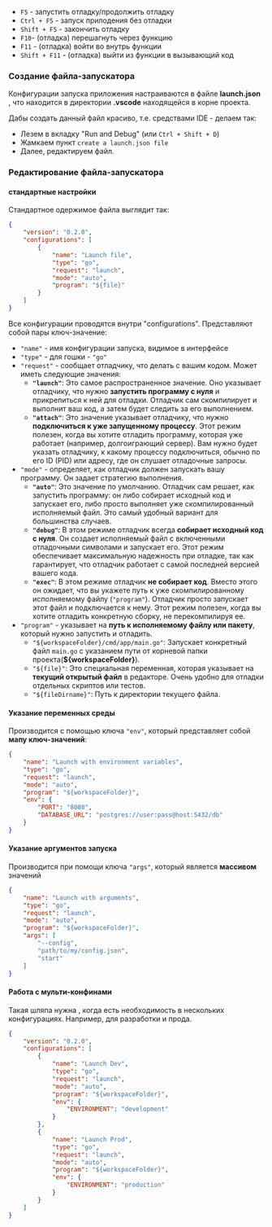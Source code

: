 - `F5` - запустить отладку/продолжить отладку
- `Ctrl + F5` - запуск прилодения без отладки
- `Shift + F5` - закончить отладку
- `F10`- (отладка)  перешагнуть через функцию
- `F11` -  (отладка) войти во внутрь функции 
- `Shift + F11` - (отладка) выйти из функции в вызывающий код 



### Создание файла-запускатора
Конфигурации запуска приложения настраиваются в файле **launch.json** , что находится в директории **.vscode** находящейся в корне проекта.

Дабы создать данный файл красиво, т.е. средствами  IDE - делаем так:
- Лезем в вкладку "Run and Debug" (или `Ctrl + Shift + D`)
- Жамкаем пункт `create a launch.json file`
- Далее, редактируем файл.


### Редактирование файла-запускатора

#### стандартные настройки
Стандартное одержимое файла выглядит так:
```json
{
    "version": "0.2.0",
    "configurations": [
        {
            "name": "Launch file",
            "type": "go",
            "request": "launch",
            "mode": "auto",
            "program": "${file}"
        }
    ]
}
```
Все конфигурации проводятся внутри "configurations". Представляют собой пары ключ-значение:
- `"name"` - имя конфигурации запуска, видимое в интерфейсе 
- `"type"` - для гошки - `"go"`
- `"request"` - сообщает отладчику, что делать с вашим кодом. Может иметь следующие значения:
	- **`"launch"`**: Это самое распространенное значение. Оно указывает отладчику, что нужно **запустить программу с нуля** и прикрепиться к ней для отладки. Отладчик сам скомпилирует и выполнит ваш код, а затем будет следить за его выполнением.
	- **`"attach"`**: Это значение указывает отладчику, что нужно **подключиться к уже запущенному процессу**. Этот режим полезен, когда вы хотите отладить программу, которая уже работает (например, долгоиграющий сервер). Вам нужно будет указать отладчику, к какому процессу подключиться, обычно по его ID (PID) или адресу, где он слушает отладочные запросы.
- `"mode"` - определяет, как отладчик должен запускать вашу программу. Он задает стратегию выполнения.
	- **`"auto"`**: Это значение по умолчанию. Отладчик сам решает, как запустить программу: он либо собирает исходный код и запускает его, либо просто выполняет уже скомпилированный исполняемый файл. Это самый удобный вариант для большинства случаев.
	- **`"debug"`**: В этом режиме отладчик всегда **собирает исходный код с нуля**. Он создает исполняемый файл с включенными отладочными символами и запускает его. Этот режим обеспечивает максимальную надежность при отладке, так как гарантирует, что отладчик работает с самой последней версией вашего кода.
	- **`"exec"`**: В этом режиме отладчик **не собирает код**. Вместо этого он ожидает, что вы укажете путь к уже скомпилированному исполняемому файлу (`"program"`). Отладчик просто запускает этот файл и подключается к нему. Этот режим полезен, когда вы хотите отладить конкретную сборку, не перекомпилируя ее.
- `"program"` - указывает на **путь к исполняемому файлу или пакету**, который нужно запустить и отладить.
	- `"${workspaceFolder}/cmd/app/main.go"`: Запускает конкретный файл `main.go` с указанием пути от корневой папки  проекта(**${workspaceFolder}**).
	- `"${file}"`: Это специальная переменная, которая указывает на **текущий открытый файл** в редакторе. Очень удобно для отладки отдельных скриптов или тестов.
	- `"${fileDirname}"`: Путь к директории текущего файла.
#### Указание переменных среды

Производится с помощью ключа `"env"`, который представляет собой **мапу ключ-значений**:
```json
{
    "name": "Launch with environment variables",
    "type": "go",
    "request": "launch",
    "mode": "auto",
    "program": "${workspaceFolder}",
    "env": {
        "PORT": "8080",
        "DATABASE_URL": "postgres://user:pass@host:5432/db"
    }
}
```


#### Указание аргументов запуска
Производится при помощи ключа `"args"`, который является **массивом** значений

```json
{
    "name": "Launch with arguments",
    "type": "go",
    "request": "launch",
    "mode": "auto",
    "program": "${workspaceFolder}",
    "args": [
        "--config",
        "path/to/my/config.json",
        "start"
    ]
}
```


#### Работа  с мульти-конфинами
Такая шляпа нужна , когда есть необходимость в нескольких конфигурациях. Например, для разработки и прода.
```json
{
    "version": "0.2.0",
    "configurations": [
        {
            "name": "Launch Dev",
            "type": "go",
            "request": "launch",
            "mode": "auto",
            "program": "${workspaceFolder}",
            "env": {
                "ENVIRONMENT": "development"
            }
        },
        {
            "name": "Launch Prod",
            "type": "go",
            "request": "launch",
            "mode": "auto",
            "program": "${workspaceFolder}",
            "env": {
                "ENVIRONMENT": "production"
            }
        }
    ]
}
```